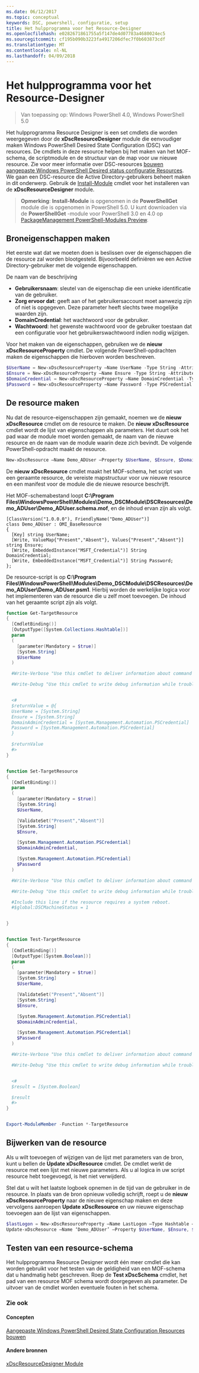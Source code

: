 ```yaml
---
ms.date: 06/12/2017
ms.topic: conceptual
keywords: DSC, powershell, configuratie, setup
title: Het hulpprogramma voor het Resource-Designer
ms.openlocfilehash: e0282671861755a5f147de4d07783a4680024ec5
ms.sourcegitcommit: cf195b090b3223fa4917206dfec7f0b603873cdf
ms.translationtype: MT
ms.contentlocale: nl-NL
ms.lasthandoff: 04/09/2018
---
```

# <a name="using-the-resource-designer-tool"></a>Het hulpprogramma voor het Resource-Designer

> Van toepassing op: Windows PowerShell 4.0, Windows PowerShell 5.0

Het hulpprogramma Resource Designer is een set cmdlets die worden weergegeven door de **xDscResourceDesigner** module die eenvoudiger maken Windows PowerShell Desired State Configuration (DSC) van resources. De cmdlets in deze resource helpen bij het maken van het MOF-schema, de scriptmodule en de structuur van de map voor uw nieuwe resource. Zie voor meer informatie over DSC-resources [bouwen aangepaste Windows PowerShell Desired status configuratie Resources](authoringResource.md).
We gaan een DSC-resource die Active Directory-gebruikers beheert maken in dit onderwerp.
Gebruik de [Install-Module](https://technet.microsoft.com/library/dn807162.aspx) cmdlet voor het installeren van de **xDscResourceDesigner** module.

>**Opmerking**: **Install-Module** is opgenomen in de **PowerShellGet** module die is opgenomen in PowerShell 5.0. U kunt downloaden via de **PowerShellGet** -module voor PowerShell 3.0 en 4.0 op [PackageManagement PowerShell-Modules Preview](https://www.microsoft.com/en-us/download/details.aspx?id=49186).

## <a name="creating-resource-properties"></a>Broneigenschappen maken
Het eerste wat dat we moeten doen is beslissen over de eigenschappen die de resource zal worden blootgesteld. Bijvoorbeeld definiëren we een Active Directory-gebruiker met de volgende eigenschappen.

De naam van de beschrijving
* **Gebruikersnaam**: sleutel van de eigenschap die een unieke identificatie van de gebruiker.
* **Zorg ervoor dat**: geeft aan of het gebruikersaccount moet aanwezig zijn of niet is opgegeven. Deze parameter heeft slechts twee mogelijke waarden zijn.
* **DomainCredential**: het wachtwoord voor de gebruiker.
* **Wachtwoord**: het gewenste wachtwoord voor de gebruiker toestaan dat een configuratie voor het gebruikerswachtwoord indien nodig wijzigen.

Voor het maken van de eigenschappen, gebruiken we de **nieuw xDscResourceProperty** cmdlet. De volgende PowerShell-opdrachten maken de eigenschappen die hierboven worden beschreven.

```powershell
$UserName = New-xDscResourceProperty –Name UserName -Type String -Attribute Key
$Ensure = New-xDscResourceProperty –Name Ensure -Type String -Attribute Write –ValidateSet “Present”, “Absent”
$DomainCredential = New-xDscResourceProperty –Name DomainCredential -Type PSCredential -Attribute Write
$Password = New-xDscResourceProperty –Name Password -Type PSCredential -Attribute Write
```

## <a name="create-the-resource"></a>De resource maken

Nu dat de resource-eigenschappen zijn gemaakt, noemen we de **nieuw xDscResource** cmdlet om de resource te maken. De **nieuw xDscResource** cmdlet wordt de lijst van eigenschappen als parameters. Het duurt ook het pad waar de module moet worden gemaakt, de naam van de nieuwe resource en de naam van de module waarin deze zich bevindt. De volgende PowerShell-opdracht maakt de resource.

```powershell
New-xDscResource –Name Demo_ADUser –Property $UserName, $Ensure, $DomainCredential, $Password –Path ‘C:\Program Files\WindowsPowerShell\Modules’ –ModuleName Demo_DSCModule
```

De **nieuw xDscResource** cmdlet maakt het MOF-schema, het script van een geraamte resource, de vereiste mapstructuur voor uw nieuwe resource en een manifest voor de module die de nieuwe resource beschrijft.

Het MOF-schemabestand loopt **C:\Program Files\WindowsPowerShell\Modules\Demo_DSCModule\DSCResources\Demo_ADUser\Demo_ADUser.schema.mof**, en de inhoud ervan zijn als volgt.

```
[ClassVersion("1.0.0.0"), FriendlyName("Demo_ADUser")]
class Demo_ADUser : OMI_BaseResource
{
  [Key] string UserName;
  [Write, ValueMap{"Present","Absent"}, Values{"Present","Absent"}] string Ensure;
  [Write, EmbeddedInstance("MSFT_Credential")] String DomainCredential;
  [Write, EmbeddedInstance("MSFT_Credential")] String Password;
};
```

De resource-script is op **C:\Program Files\WindowsPowerShell\Modules\Demo_DSCModule\DSCResources\Demo_ADUser\Demo_ADUser.psm1**. Hierbij worden de werkelijke logica voor het implementeren van de resource die u zelf moet toevoegen. De inhoud van het geraamte script zijn als volgt.

```powershell
function Get-TargetResource
{
  [CmdletBinding()]
  [OutputType([System.Collections.Hashtable])]
  param
  (
    [parameter(Mandatory = $true)]
    [System.String]
    $UserName
  )

  #Write-Verbose "Use this cmdlet to deliver information about command processing."

  #Write-Debug "Use this cmdlet to write debug information while troubleshooting."


  <#
  $returnValue = @{
  UserName = [System.String]
  Ensure = [System.String]
  DomainAdminCredential = [System.Management.Automation.PSCredential]
  Password = [System.Management.Automation.PSCredential]
  }

  $returnValue
  #>
}


function Set-TargetResource
{
  [CmdletBinding()]
  param
  (
    [parameter(Mandatory = $true)]
    [System.String]
    $UserName,

    [ValidateSet("Present","Absent")]
    [System.String]
    $Ensure,

    [System.Management.Automation.PSCredential]
    $DomainAdminCredential,

    [System.Management.Automation.PSCredential]
    $Password
  )

  #Write-Verbose "Use this cmdlet to deliver information about command processing."

  #Write-Debug "Use this cmdlet to write debug information while troubleshooting."

  #Include this line if the resource requires a system reboot.
  #$global:DSCMachineStatus = 1


}


function Test-TargetResource
{
  [CmdletBinding()]
  [OutputType([System.Boolean])]
  param
  (
    [parameter(Mandatory = $true)]
    [System.String]
    $UserName,

    [ValidateSet("Present","Absent")]
    [System.String]
    $Ensure,

    [System.Management.Automation.PSCredential]
    $DomainAdminCredential,

    [System.Management.Automation.PSCredential]
    $Password
  )

  #Write-Verbose "Use this cmdlet to deliver information about command processing."

  #Write-Debug "Use this cmdlet to write debug information while troubleshooting."


  <#
  $result = [System.Boolean]

  $result
  #>
}


Export-ModuleMember -Function *-TargetResource
```

## <a name="updating-the-resource"></a>Bijwerken van de resource

Als u wilt toevoegen of wijzigen van de lijst met parameters van de bron, kunt u bellen de **Update xDscResource** cmdlet. De cmdlet werkt de resource met een lijst met nieuwe parameters. Als u al logica in uw script resource hebt toegevoegd, is het niet verwijderd.

Stel dat u wilt het laatste logboek opnemen in de tijd van de gebruiker in de resource. In plaats van de bron opnieuw volledig schrijft, roept u de **nieuw xDscResourceProperty** naar de nieuwe eigenschap maken en deze vervolgens aanroepen **Update xDscResource** en uw nieuwe eigenschap toevoegen aan de lijst van eigenschappen.

```powershell
$lastLogon = New-xDscResourceProperty –Name LastLogon –Type Hashtable –Attribute Write –Description “For mapping users to their last log on time”
Update-xDscResource –Name ‘Demo_ADUser’ –Property $UserName, $Ensure, $DomainCredential, $Password, $lastLogon -Force
```

## <a name="testing-a-resource-schema"></a>Testen van een resource-schema

Het hulpprogramma Resource Designer wordt één meer cmdlet die kan worden gebruikt voor het testen van de geldigheid van een MOF-schema dat u handmatig hebt geschreven. Roep de **Test xDscSchema** cmdlet, het pad van een resource MOF schema wordt doorgegeven als parameter. De uitvoer van de cmdlet worden eventuele fouten in het schema.

### <a name="see-also"></a>Zie ook

#### <a name="concepts"></a>Concepten
[Aangepaste Windows PowerShell Desired State Configuration Resources bouwen](authoringResource.md)

#### <a name="other-resources"></a>Andere bronnen
[xDscResourceDesigner Module](https://powershellgallery.com/packages/xDscResourceDesigner)